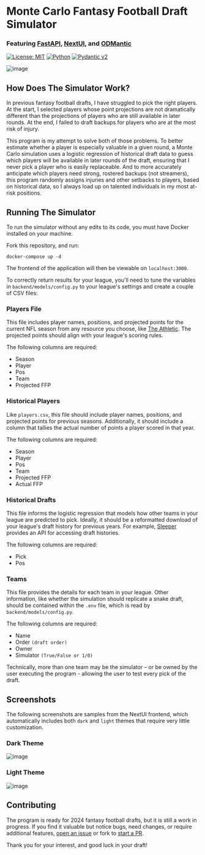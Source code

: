 # Monte Carlo Fantasy Football Draft Simulator

### Featuring [FastAPI](https://fastapi.tiangolo.com/), [NextUI](https://nextui.org/), and [ODMantic](https://art049.github.io/odmantic/)

[![License: MIT](https://img.shields.io/badge/License-MIT-yellow.svg)](https://opensource.org/licenses/MIT)
[![Python](https://img.shields.io/badge/python-3.12-blue.svg)](https://www.python.org/downloads/release/python-3120/)
[![Pydantic v2](https://img.shields.io/endpoint?url=https://raw.githubusercontent.com/pydantic/pydantic/5697b1e4c4a9790ece607654e6c02a160620c7e1/docs/badge/v2.json)](https://pydantic.dev)

![image](https://github.com/user-attachments/assets/ea7f2a26-46d9-45c6-bd41-2fe6761d8e82)

## How Does The Simulator Work?

In previous fantasy football drafts, I have struggled to pick the right players. At the start, I selected players whose point projections are not dramatically different than the projections of players who are still available in later rounds. At the end, I failed to draft backups for players who are at the most risk of injury.

This program is my attempt to solve both of those problems. To better estimate whether a player is especially valuable in a given round, a Monte Carlo simulation uses a logistic regression of historical draft data to guess which players will be available in later rounds of the draft, ensuring that I never pick a player who is easily replaceable. And to more accurately anticipate which players need strong, rostered backups (not streamers), this program randomly assigns injuries and other setbacks to players, based on historical data, so I always load up on talented individuals in my most at-risk positions.

## Running The Simulator

To run the simulator without any edits to its code, you must have Docker installed on your machine.

Fork this repository, and run:

```console
docker-compose up -d
```

The frontend of the application will then be viewable on `localhost:3000`.

To correctly return results for your league, you'll need to tune the variables in `backend/models/config.py` to your league's settings and create a couple of CSV files:

### Players File

This file includes player names, positions, and projected points for the current NFL season from any resource you choose, like [The Athletic](https://www.nytimes.com/athletic/5475262/2024/05/29/2024-fantasy-football-cheat-sheet-generator-customizable-rankings-and-projections-tool/). The projected points should align with your league's scoring rules.

The following columns are required:

- Season
- Player
- Pos
- Team
- Projected FFP

### Historical Players

Like `players.csv`, this file should include player names, positions, and projected points for previous seasons. Additionally, it should include a column that tallies the actual number of points a player scored in that year.

The following columns are required:

- Season
- Player
- Pos
- Team
- Projected FFP
- Actual FFP

### Historical Drafts

This file informs the logistic regression that models how other teams in your league are predicted to pick. Ideally, it should be a reformatted download of your league's draft history for previous years. For example, [Sleeper](https://docs.sleeper.com/) provides an API for accessing draft histories.

The following columns are required:

- Pick
- Pos

### Teams

This file provides the details for each team in your league. Other information, like whether the simulation should replicate a snake draft, should be contained within the `.env` file, which is read by `backend/models/config.py`.

The following columns are required:

- Name
- Order `(draft order)`
- Owner
- Simulator `(True/False or 1/0)`

Technically, more than one team may be the simulator – or be owned by the user executing the program - allowing the user to test every pick of the draft.

## Screenshots

The following screenshots are samples from the NextUI frontend, which automatically includes both `dark` and `light` themes that require very little customization.

### Dark Theme

![image](https://github.com/user-attachments/assets/600ab879-de0b-470e-bfad-8c6098e25a65)

### Light Theme

![image](https://github.com/user-attachments/assets/c1be0c54-2667-4d4d-8c45-12cb883cd16c)

## Contributing

The program is ready for 2024 fantasy football drafts, but it is still a work in progress. If you find it valuable but notice bugs, need changes, or require additional features, [open an issue](https://github.com/joewlos/fantasy_football_monte_carlo_draft_simulator/issues) or fork to [start a PR](https://github.com/joewlos/fantasy_football_monte_carlo_draft_simulator/pulls).

Thank you for your interest, and good luck in your draft!
